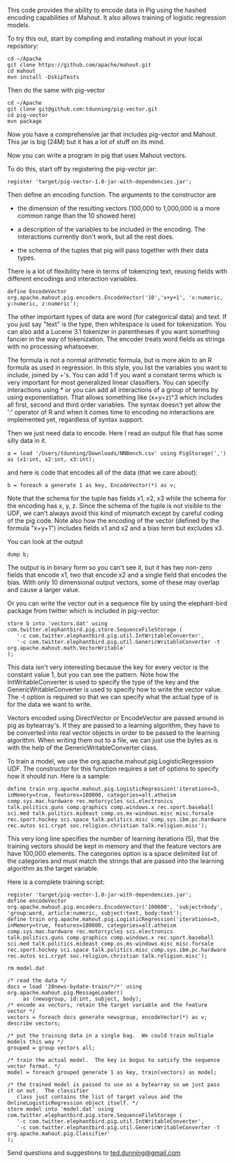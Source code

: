 This code provides the ability to encode data in Pig using the hashed encoding capabilities of Mahout.  It also allows
training of logistic regression models.

To try this out, start by compiling and installing mahout in your local repository:

    cd ~/Apache
    git clone https://github.com/apache/mahout.git
    cd mahout
    mvn install -DskipTests

Then do the same with pig-vector

    cd ~/Apache
    git clone git@github.com:tdunning/pig-vector.git
    cd pig-vector
    mvn package

Now you have a comprehensive jar that includes pig-vector and Mahout.  This jar is big (24M) but it has a lot of stuff on its mind.

Now you can write a program in pig that uses Mahout vectors.

To do this, start off by registering the pig-vector jar:

    register 'target/pig-vector-1.0-jar-with-dependencies.jar';

Then define an encoding function.  The arguments to the constructor are 

- the dimension of the resulting vectors (100,000 to 1,000,000 is a more common range than the 10 showed here)

- a description of the variables to be included in the encoding.    The interactions currently don't work, but all the rest does.

- the schema of the tuples that pig will pass together with their data types.

There is a lot of flexibility here in terms of tokenizing text, reusing fields with different encodings and interaction variables.

    define EncodeVector org.apache.mahout.pig.encoders.EncodeVector('10','x+y+1', 'x:numeric, y:numeric, z:numeric');

The other important types of data are word (for categorical data) and text.  If you just say "text" is the type, then
whitespace is used for tokenization.  You can also add a Lucene 3.1 tokenizer in parentheses if you want something fancier
in the way of tokenization.  The encoder treats word fields as strings with no processing whatsoever.

The formula is not a normal arithmetic formula, but is more akin to an R formula as used in regression.  In this style,
you list the variables you want to include, joined by +'s.  You can add 1 if you want a constant terms which is very important
for most generalized linear classifiers.  You can specify interactions using * or you can add all interactions of a group
of terms by using exponentiation.  That allows something like (x+y+z)^3 which includes all first, second and third order
variables.  The syntax doesn't yet allow the ':' operator of R and when it comes time to encoding no interactions are implemented
yet, regardless of syntax support.

Then we just need data to encode.  Here I read an output file that has some silly data in it.

    a = load '/Users/tdunning/Downloads/NNBench.csv' using PigStorage(',') as (x1:int, x2:int, x3:int);

and here is code that encodes all of the data (that we care about):

    b = foreach a generate 1 as key, EncodeVector(*) as v;

Note that the schema for the tuple has fields x1, x2, x3 while the schema for the encoding has x, y, z.
Since the schema of the tuple is not visible to the UDF, we can't always avoid this kind of mismatch except by careful
coding of the pig code.  Note also how the encoding of the vector (defined by the formula "x+y+1") includes fields x1
and x2 and a bias term but excludes x3.

You can look at the output

    dump b;         

The output is in binary form so you can't see it, but it has two non-zero fields that encode x1, two that
encode x2 and a single field that encodes the bias. With only 10 dimensional output vectors, some of these may
overlap and cause a larger value.

Or you can write the vector out in a sequence file by using the elephant-bird package from twitter which is
included in pig-vector:

    store b into 'vectors.dat' using com.twitter.elephantbird.pig.store.SequenceFileStorage (
       '-c com.twitter.elephantbird.pig.util.IntWritableConverter',
       '-c com.twitter.elephantbird.pig.util.GenericWritableConverter -t org.apache.mahout.math.VectorWritable'
    );

This data isn't very interesting because the key for every vector is the constant value 1, but you can see the
pattern.  Note how the IntWritableConverter is used to specify the type of the key and the GenericWritableConverter
is used to specify how to write the vector value.  The -t option is required so that we can specify what the
actual type of is for the data we want to write.

Vectors encoded using DirectVector or EncodeVector are passed around in pig as bytearray's.  If they are passed
to a learning algorithm, they have to be converted into real vector objects in order to be passed to the learning
algorithm.  When writing them out to a file, we can just use the bytes as is with the help of the
GenericWritableConverter class.

To train a model, we use the org.apache.mahout.pig.LogisticRegression UDF.  The constructor for this function
requires a set of options to specify how it should run.  Here is a sample:

    define train org.apache.mahout.pig.LogisticRegression('iterations=5, inMemory=true, features=100000, categories=alt.atheism comp.sys.mac.hardware rec.motorcycles sci.electronics talk.politics.guns comp.graphics comp.windows.x rec.sport.baseball sci.med talk.politics.mideast comp.os.ms-windows.misc misc.forsale rec.sport.hockey sci.space talk.politics.misc comp.sys.ibm.pc.hardware rec.autos sci.crypt soc.religion.christian talk.religion.misc');

This very long line specifies the number of learning iterations (5), that the training vectors should be kept
in memory and that the feature vectors are have 100,000 elements.  The categories option is a space delimited
list of the categories and must match the strings that are passed into the learning algorithm as the target variable.

Here is a complete training script:

    register 'target/pig-vector-1.0-jar-with-dependencies.jar';
    define encodeVector org.apache.mahout.pig.encoders.EncodeVector('100000', 'subject+body', 'group:word, article:numeric, subject:text, body:text');
    define train org.apache.mahout.pig.LogisticRegression('iterations=5, inMemory=true, features=100000, categories=alt.atheism comp.sys.mac.hardware rec.motorcycles sci.electronics talk.politics.guns comp.graphics comp.windows.x rec.sport.baseball sci.med talk.politics.mideast comp.os.ms-windows.misc misc.forsale rec.sport.hockey sci.space talk.politics.misc comp.sys.ibm.pc.hardware rec.autos sci.crypt soc.religion.christian talk.religion.misc');

    rm model.dat

    /* read the data */
    docs = load '20news-bydate-train/*/*' using org.apache.mahout.pig.MessageLoader()
         as (newsgroup, id:int, subject, body);
    /* encode as vectors, retain the target variable and the feature vector */
    vectors = foreach docs generate newsgroup, encodeVector(*) as v;
    describe vectors;

    /* put the training data in a single bag.  We could train multiple models this way */
    grouped = group vectors all;

    /* train the actual model.  The key is bogus to satisfy the sequence vector format. */
    model = foreach grouped generate 1 as key, train(vectors) as model;

    /* the trained model is passed to use as a bytearray so we just pass it on out.  The classifier
       class just contains the list of target valeus and the OnlineLogisticRegression object itself. */
    store model into 'model.dat' using com.twitter.elephantbird.pig.store.SequenceFileStorage (
       '-c com.twitter.elephantbird.pig.util.IntWritableConverter',
       '-c com.twitter.elephantbird.pig.util.GenericWritableConverter -t org.apache.mahout.pig.Classifier'
    );

Send questions and suggestions to ted.dunning@gmail.com

